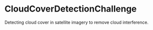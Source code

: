 # CloudCoverDetectionChallenge
Detecting cloud cover in satellite imagery to remove cloud interference.
